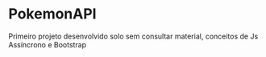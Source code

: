 # PokemonAPI
Primeiro projeto desenvolvido solo sem consultar material, conceitos de Js Assíncrono e Bootstrap 
